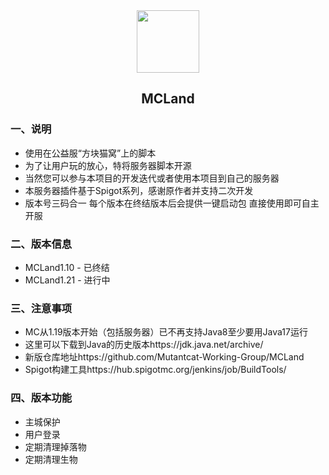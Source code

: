 <div align="center">
<img src="https://s2.loli.net/2025/05/06/mVL93C6FNhyUSt4.png" style="width:100px;" width="100"/>
<h2>MCLand</h2>
</div>

### 一、说明

- 使用在公益服“方块猫窝”上的脚本
- 为了让用户玩的放心，特将服务器脚本开源
- 当然您可以参与本项目的开发迭代或者使用本项目到自己的服务器
- 本服务器插件基于Spigot系列，感谢原作者并支持二次开发
- 版本号三码合一 每个版本在终结版本后会提供一键启动包 直接使用即可自主开服

### 二、版本信息

- MCLand1.10 - 已终结
- MCLand1.21 - 进行中

### 三、注意事项

- MC从1.19版本开始（包括服务器）已不再支持Java8至少要用Java17运行
- 这里可以下载到Java的历史版本https://jdk.java.net/archive/
- 新版仓库地址https://github.com/Mutantcat-Working-Group/MCLand
- Spigot构建工具https://hub.spigotmc.org/jenkins/job/BuildTools/

### 四、版本功能

- 主城保护
- 用户登录
- 定期清理掉落物
- 定期清理生物

